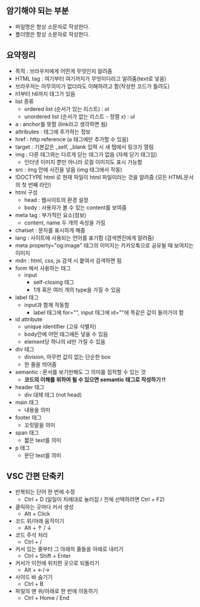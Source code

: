 ## 암기해야 되는 부분

- 파일명은 항상 소문자로 작성한다.
- 폴더명은 항상 소문자로 작성한다.

## 요약정리

- 목적 : 브라우저에게 어떤게 무엇인지 알려줌
- HTML tag : 여기부터 여기까지가 무엇이다라고 알려줌(text로 넣음)
- 브라우저는 아무의미가 없더라도 이해하려고 함(작성한 코드가 틀려도)
- h1부터 h6까지 태그가 있음
- list 종류
  - ordered list (순서가 있는 리스트) : ol
  - unordered list (순서가 없는 리스트 - 정렬 x) : ul
- a : anchor를 뜻함 (link라고 생각하면 됨)
- attributes : 태그에 추가하는 정보
- href : http reference (a 태그에만 추가할 수 있음)
- target : 기본값은 \_self, \_blank 입력 시 새 탭에서 링크가 열림
- img : 다른 태그와는 다르게 닫는 태그가 없음 (자체 닫기 태그임)
  - 인터넷 이미지 뿐만 아니라 로컬 이미지도 표시 가능함
- src : img 안에 사진을 넣음 (img 태그에서 작동)
- !DOCTYPE html 로 현재 파일이 html 파일이라는 것을 알려줌 (모든 HTML문서의 첫 번째 라인)
- html 구성
  - head : 웹사이트의 환경 설정
  - body : 사용자가 볼 수 있는 content를 보여줌
- meta tag : 부가적인 요소(정보)
  - content, name 두 개의 속성을 가짐
- chatset : 문자를 표시하게 해줌
- lang : 사이트에 사용되는 언어를 표기함 (검색엔진에게 알려줌)
- meta property="og:image" 태그의 이미지는 카카오톡으로 공유될 때 보여지는 이미지
- mdn : html, css, js 검색 시 붙여서 검색하면 됨
- form 에서 사용하는 태그
  - input
    - self-closing 태그
    - 1개 혹은 여러 개의 type을 가질 수 있음
- label 태그
  - input과 함께 작동함
    - label 태그에 for="", input 태그에 id=""에 똑같은 값이 들어가야 함
- id attribute
  - unique identifier (고유 식별자)
  - body안에 어떤 태그에든 넣을 수 있음
  - element당 하나의 id만 가질 수 있음
- div 태그
  - division, 아무런 값이 없는 단순한 box
  - 한 줄을 띄어줌
- semantic : 문서를 보기만해도 그 의미를 짐작할 수 있는 것
  - **코드의 이해를 위하여 될 수 있으면 semantic 태그로 작성하기 !!**
- header 태그
  - div 대체 태그 (not head)
- main 태그
  - 내용을 의미
- footer 태그
  - 꼬릿말을 의미
- span 태그
  - 짧은 text를 의미
- p 태그
  - 문단 text를 의미

## VSC 간편 단축키

- 반복되는 단어 한 번에 수정
  - Ctrl + D (일일이 차례대로 눌러짐 / 전체 선택하려면 Ctrl + F2)
- 클릭하는 곳마다 커서 생성
  - Alt + Click
- 코드 위/아래 움직이기
  - Alt + ↑ / ↓
- 코드 주석 처리
  - Ctrl + /
- 커서 있는 줄부터 그 아래의 줄들을 아래로 내리기
  - Ctrl + Shift + Enter
- 커서가 이전에 위치한 곳으로 되돌리기
  - Alt + ←/→
- 사이드 바 숨기기
  - Ctrl + B
- 파일의 맨 위/아래로 한 번에 이동하기
  - Ctrl + Home / End
